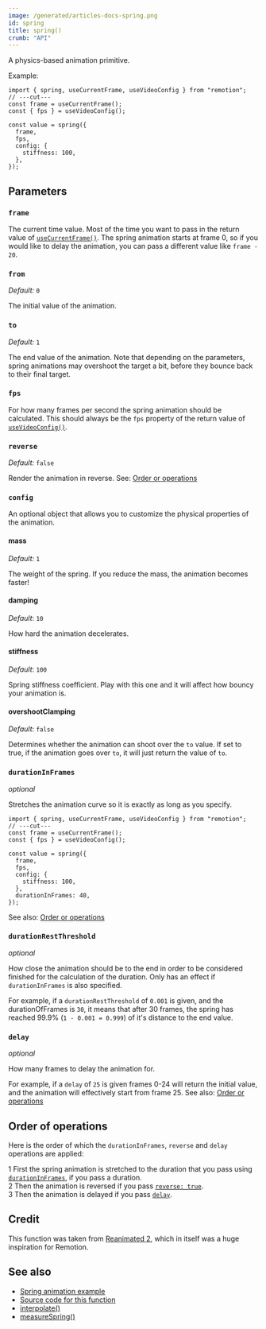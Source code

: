 ```yaml
---
image: /generated/articles-docs-spring.png
id: spring
title: spring()
crumb: "API"
---
```


A physics-based animation primitive.

Example:

```tsx twoslash title="spring-example.ts"
import { spring, useCurrentFrame, useVideoConfig } from "remotion";
// ---cut---
const frame = useCurrentFrame();
const { fps } = useVideoConfig();

const value = spring({
  frame,
  fps,
  config: {
    stiffness: 100,
  },
});
```

## Parameters

### `frame`

The current time value. Most of the time you want to pass in the return value of [`useCurrentFrame()`](/docs/use-current-frame). The spring animation starts at frame 0, so if you would like to delay the animation, you can pass a different value like `frame - 20`.

### `from`

_Default:_ `0`

The initial value of the animation.

### `to`

_Default:_ `1`

The end value of the animation. Note that depending on the parameters, spring animations may overshoot the target a bit, before they bounce back to their final target.

### `fps`

For how many frames per second the spring animation should be calculated. This should always be the `fps` property of the return value of [`useVideoConfig()`](/docs/use-video-config).

### `reverse`<AvailableFrom v="3.3.92" />

_Default:_ `false`

Render the animation in reverse. See: [Order or operations](#order-of-operations)

### `config`

An optional object that allows you to customize the physical properties of the animation.

#### mass

_Default:_ `1`

The weight of the spring. If you reduce the mass, the animation becomes faster!

#### damping

_Default_: `10`

How hard the animation decelerates.

#### stiffness

_Default_: `100`

Spring stiffness coefficient. Play with this one and it will affect how bouncy your animation is.

#### overshootClamping

_Default_: `false`

Determines whether the animation can shoot over the `to` value. If set to true, if the animation goes over `to`, it will just return the value of `to`.

### `durationInFrames`<AvailableFrom v="3.0.27" />

_optional_

Stretches the animation curve so it is exactly as long as you specify.

```tsx twoslash title="spring-example.ts"
import { spring, useCurrentFrame, useVideoConfig } from "remotion";
// ---cut---
const frame = useCurrentFrame();
const { fps } = useVideoConfig();

const value = spring({
  frame,
  fps,
  config: {
    stiffness: 100,
  },
  durationInFrames: 40,
});
```

See also: [Order or operations](#order-of-operations)

### `durationRestThreshold`<AvailableFrom v="3.0.27" />

_optional_

How close the animation should be to the end in order to be considered finished for the calculation of the duration. Only has an effect if `durationInFrames` is also specified.

For example, if a `durationRestThreshold` of `0.001` is given, and the durationOfFrames is `30`, it means that after 30 frames, the spring has reached 99.9% (`1 - 0.001 = 0.999`) of it's distance to the end value.

### `delay`<AvailableFrom v="3.3.90" />

_optional_

How many frames to delay the animation for.

For example, if a `delay` of `25` is given frames 0-24 will return the initial value, and the animation will effectively start from frame 25. See also: [Order or operations](#order-of-operations)

## Order of operations

Here is the order of which the `durationInFrames`, `reverse` and `delay` operations are applied:

<Step>1</Step> First the spring animation is stretched to the duration that you pass using <a href="#durationinframes"><code>durationInFrames</code></a>, if you pass a duration.<br/>
<Step>2</Step> Then the animation is reversed if you pass <a href="#reverse-"><code>reverse: true</code></a>.<br/>
<Step>3</Step> Then the animation is delayed if you pass <a href="#delay-"><code>delay</code></a>.

## Credit

This function was taken from [Reanimated 2](https://github.com/software-mansion/react-native-reanimated), which in itself was a huge inspiration for Remotion.

## See also

- [Spring animation example](/docs/animating-properties#using-spring-animations)
- [Source code for this function](https://github.com/remotion-dev/remotion/blob/main/packages/core/src/spring/index.ts)
- [interpolate()](/docs/interpolate)
- [measureSpring()](/docs/measure-spring)
